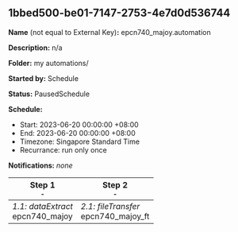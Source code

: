 ## 1bbed500-be01-7147-2753-4e7d0d536744

**Name** (not equal to External Key)**:** epcn740_majoy.automation

**Description:** n/a

**Folder:** my automations/

**Started by:** Schedule

**Status:** PausedSchedule

**Schedule:**

* Start: 2023-06-20 00:00:00 +08:00
* End: 2023-06-20 00:00:00 +08:00
* Timezone: Singapore Standard Time
* Recurrance: run only once

**Notifications:** _none_


| Step 1<br>_<small>-</small>_ | Step 2<br>_<small>-</small>_ |
| --- | --- |
| _1.1: dataExtract_<br>epcn740_majoy | _2.1: fileTransfer_<br>epcn740_majoy_ft |
